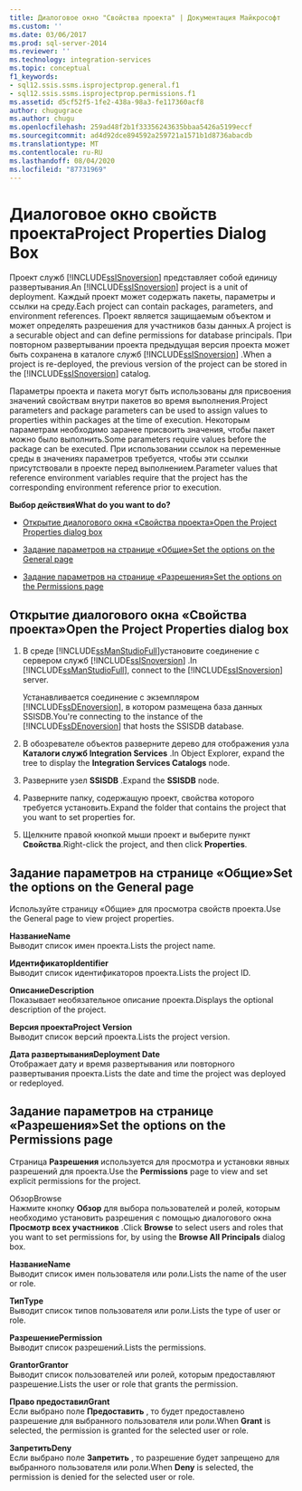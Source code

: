 ```yaml
---
title: Диалоговое окно "Свойства проекта" | Документация Майкрософт
ms.custom: ''
ms.date: 03/06/2017
ms.prod: sql-server-2014
ms.reviewer: ''
ms.technology: integration-services
ms.topic: conceptual
f1_keywords:
- sql12.ssis.ssms.isprojectprop.general.f1
- sql12.ssis.ssms.isprojectprop.permissions.f1
ms.assetid: d5cf52f5-1fe2-438a-98a3-fe117360acf8
author: chugugrace
ms.author: chugu
ms.openlocfilehash: 259ad48f2b1f33356243635bbaa5426a5199eccf
ms.sourcegitcommit: ad4d92dce894592a259721a1571b1d8736abacdb
ms.translationtype: MT
ms.contentlocale: ru-RU
ms.lasthandoff: 08/04/2020
ms.locfileid: "87731969"
---
```

# <a name="project-properties-dialog-box"></a><span data-ttu-id="ce635-102">Диалоговое окно свойств проекта</span><span class="sxs-lookup"><span data-stu-id="ce635-102">Project Properties Dialog Box</span></span>
  <span data-ttu-id="ce635-103">Проект служб [!INCLUDE[ssISnoversion](../../includes/ssisnoversion-md.md)] представляет собой единицу развертывания.</span><span class="sxs-lookup"><span data-stu-id="ce635-103">An [!INCLUDE[ssISnoversion](../../includes/ssisnoversion-md.md)] project is a unit of deployment.</span></span> <span data-ttu-id="ce635-104">Каждый проект может содержать пакеты, параметры и ссылки на среду.</span><span class="sxs-lookup"><span data-stu-id="ce635-104">Each project can contain packages, parameters, and environment references.</span></span> <span data-ttu-id="ce635-105">Проект является защищаемым объектом и может определять разрешения для участников базы данных.</span><span class="sxs-lookup"><span data-stu-id="ce635-105">A project is a securable object and can define permissions for database principals.</span></span> <span data-ttu-id="ce635-106">При повторном развертывании проекта предыдущая версия проекта может быть сохранена в каталоге служб [!INCLUDE[ssISnoversion](../../includes/ssisnoversion-md.md)] .</span><span class="sxs-lookup"><span data-stu-id="ce635-106">When a project is re-deployed, the previous version of the project can be stored in the [!INCLUDE[ssISnoversion](../../includes/ssisnoversion-md.md)] catalog.</span></span>  
  
 <span data-ttu-id="ce635-107">Параметры проекта и пакета могут быть использованы для присвоения значений свойствам внутри пакетов во время выполнения.</span><span class="sxs-lookup"><span data-stu-id="ce635-107">Project parameters and package parameters can be used to assign values to properties within packages at the time of execution.</span></span> <span data-ttu-id="ce635-108">Некоторым параметрам необходимо заранее присвоить значения, чтобы пакет можно было выполнить.</span><span class="sxs-lookup"><span data-stu-id="ce635-108">Some parameters require values before the package can be executed.</span></span> <span data-ttu-id="ce635-109">При использовании ссылок на переменные среды в значениях параметров требуется, чтобы эти ссылки присутствовали в проекте перед выполнением.</span><span class="sxs-lookup"><span data-stu-id="ce635-109">Parameter values that reference environment variables require that the project has the corresponding environment reference prior to execution.</span></span>  
  
 <span data-ttu-id="ce635-110">**Выбор действия**</span><span class="sxs-lookup"><span data-stu-id="ce635-110">**What do you want to do?**</span></span>  
  
-   [<span data-ttu-id="ce635-111">Открытие диалогового окна «Свойства проекта»</span><span class="sxs-lookup"><span data-stu-id="ce635-111">Open the Project Properties dialog box</span></span>](#open_dialog)  
  
-   [<span data-ttu-id="ce635-112">Задание параметров на странице «Общие»</span><span class="sxs-lookup"><span data-stu-id="ce635-112">Set the options on the General page</span></span>](#general)  
  
-   [<span data-ttu-id="ce635-113">Задание параметров на странице «Разрешения»</span><span class="sxs-lookup"><span data-stu-id="ce635-113">Set the options on the Permissions page</span></span>](#permissions)  
  
##  <a name="open-the-project-properties-dialog-box"></a><a name="open_dialog"></a> <span data-ttu-id="ce635-114">Открытие диалогового окна «Свойства проекта»</span><span class="sxs-lookup"><span data-stu-id="ce635-114">Open the Project Properties dialog box</span></span>  
  
1.  <span data-ttu-id="ce635-115">В среде [!INCLUDE[ssManStudioFull](../../includes/ssmanstudiofull-md.md)]установите соединение с сервером служб [!INCLUDE[ssISnoversion](../../includes/ssisnoversion-md.md)] .</span><span class="sxs-lookup"><span data-stu-id="ce635-115">In [!INCLUDE[ssManStudioFull](../../includes/ssmanstudiofull-md.md)], connect to the [!INCLUDE[ssISnoversion](../../includes/ssisnoversion-md.md)] server.</span></span>  
  
     <span data-ttu-id="ce635-116">Устанавливается соединение с экземпляром [!INCLUDE[ssDEnoversion](../../includes/ssdenoversion-md.md)], в котором размещена база данных SSISDB.</span><span class="sxs-lookup"><span data-stu-id="ce635-116">You're connecting to the instance of the [!INCLUDE[ssDEnoversion](../../includes/ssdenoversion-md.md)] that hosts the SSISDB database.</span></span>  
  
2.  <span data-ttu-id="ce635-117">В обозревателе объектов разверните дерево для отображения узла **Каталоги служб Integration Services** .</span><span class="sxs-lookup"><span data-stu-id="ce635-117">In Object Explorer, expand the tree to display the **Integration Services Catalogs** node.</span></span>  
  
3.  <span data-ttu-id="ce635-118">Разверните узел **SSISDB** .</span><span class="sxs-lookup"><span data-stu-id="ce635-118">Expand the **SSISDB** node.</span></span>  
  
4.  <span data-ttu-id="ce635-119">Разверните папку, содержащую проект, свойства которого требуется установить.</span><span class="sxs-lookup"><span data-stu-id="ce635-119">Expand the folder that contains the project that you want to set properties for.</span></span>  
  
5.  <span data-ttu-id="ce635-120">Щелкните правой кнопкой мыши проект и выберите пункт **Свойства**.</span><span class="sxs-lookup"><span data-stu-id="ce635-120">Right-click the project, and then click **Properties**.</span></span>  
  
##  <a name="set-the-options-on-the-general-page"></a><a name="general"></a> <span data-ttu-id="ce635-121">Задание параметров на странице «Общие»</span><span class="sxs-lookup"><span data-stu-id="ce635-121">Set the options on the General page</span></span>  
 <span data-ttu-id="ce635-122">Используйте страницу «Общие» для просмотра свойств проекта.</span><span class="sxs-lookup"><span data-stu-id="ce635-122">Use the General page to view project properties.</span></span>  
  
 <span data-ttu-id="ce635-123">**Название**</span><span class="sxs-lookup"><span data-stu-id="ce635-123">**Name**</span></span>  
 <span data-ttu-id="ce635-124">Выводит список имен проекта.</span><span class="sxs-lookup"><span data-stu-id="ce635-124">Lists the project name.</span></span>  
  
 <span data-ttu-id="ce635-125">**Идентификатор**</span><span class="sxs-lookup"><span data-stu-id="ce635-125">**Identifier**</span></span>  
 <span data-ttu-id="ce635-126">Выводит список идентификаторов проекта.</span><span class="sxs-lookup"><span data-stu-id="ce635-126">Lists the project ID.</span></span>  
  
 <span data-ttu-id="ce635-127">**Описание**</span><span class="sxs-lookup"><span data-stu-id="ce635-127">**Description**</span></span>  
 <span data-ttu-id="ce635-128">Показывает необязательное описание проекта.</span><span class="sxs-lookup"><span data-stu-id="ce635-128">Displays the optional description of the project.</span></span>  
  
 <span data-ttu-id="ce635-129">**Версия проекта**</span><span class="sxs-lookup"><span data-stu-id="ce635-129">**Project Version**</span></span>  
 <span data-ttu-id="ce635-130">Выводит список версий проекта.</span><span class="sxs-lookup"><span data-stu-id="ce635-130">Lists the project version.</span></span>  
  
 <span data-ttu-id="ce635-131">**Дата развертывания**</span><span class="sxs-lookup"><span data-stu-id="ce635-131">**Deployment Date**</span></span>  
 <span data-ttu-id="ce635-132">Отображает дату и время развертывания или повторного развертывания проекта.</span><span class="sxs-lookup"><span data-stu-id="ce635-132">Lists the date and time the project was deployed or redeployed.</span></span>  
  
##  <a name="set-the-options-on-the-permissions-page"></a><a name="permissions"></a> <span data-ttu-id="ce635-133">Задание параметров на странице «Разрешения»</span><span class="sxs-lookup"><span data-stu-id="ce635-133">Set the options on the Permissions page</span></span>  
 <span data-ttu-id="ce635-134">Страница **Разрешения** используется для просмотра и установки явных разрешений для проекта.</span><span class="sxs-lookup"><span data-stu-id="ce635-134">Use the **Permissions** page to view and set explicit permissions for the project.</span></span>  
  
 <span data-ttu-id="ce635-135">Обзор</span><span class="sxs-lookup"><span data-stu-id="ce635-135">Browse</span></span>  
 <span data-ttu-id="ce635-136">Нажмите кнопку **Обзор** для выбора пользователей и ролей, которым необходимо установить разрешения с помощью диалогового окна **Просмотр всех участников** .</span><span class="sxs-lookup"><span data-stu-id="ce635-136">Click **Browse** to select users and roles that you want to set permissions for, by using the **Browse All Principals** dialog box.</span></span>  
  
 <span data-ttu-id="ce635-137">**Название**</span><span class="sxs-lookup"><span data-stu-id="ce635-137">**Name**</span></span>  
 <span data-ttu-id="ce635-138">Выводит список имен пользователя или роли.</span><span class="sxs-lookup"><span data-stu-id="ce635-138">Lists the name of the user or role.</span></span>  
  
 <span data-ttu-id="ce635-139">**Тип**</span><span class="sxs-lookup"><span data-stu-id="ce635-139">**Type**</span></span>  
 <span data-ttu-id="ce635-140">Выводит список типов пользователя или роли.</span><span class="sxs-lookup"><span data-stu-id="ce635-140">Lists the type of user or role.</span></span>  
  
 <span data-ttu-id="ce635-141">**Разрешение**</span><span class="sxs-lookup"><span data-stu-id="ce635-141">**Permission**</span></span>  
 <span data-ttu-id="ce635-142">Выводит список разрешений.</span><span class="sxs-lookup"><span data-stu-id="ce635-142">Lists the permissions.</span></span>  
  
 <span data-ttu-id="ce635-143">**Grantor**</span><span class="sxs-lookup"><span data-stu-id="ce635-143">**Grantor**</span></span>  
 <span data-ttu-id="ce635-144">Выводит список пользователей или ролей, которым предоставляют разрешение.</span><span class="sxs-lookup"><span data-stu-id="ce635-144">Lists the user or role that grants the permission.</span></span>  
  
 <span data-ttu-id="ce635-145">**Право предоставил**</span><span class="sxs-lookup"><span data-stu-id="ce635-145">**Grant**</span></span>  
 <span data-ttu-id="ce635-146">Если выбрано поле **Предоставить** , то будет предоставлено разрешение для выбранного пользователя или роли.</span><span class="sxs-lookup"><span data-stu-id="ce635-146">When **Grant** is selected, the permission is granted for the selected user or role.</span></span>  
  
 <span data-ttu-id="ce635-147">**Запретить**</span><span class="sxs-lookup"><span data-stu-id="ce635-147">**Deny**</span></span>  
 <span data-ttu-id="ce635-148">Если выбрано поле **Запретить** , то разрешение будет запрещено для выбранного пользователя или роли.</span><span class="sxs-lookup"><span data-stu-id="ce635-148">When **Deny** is selected, the permission is denied for the selected user or role.</span></span>  
  
  
